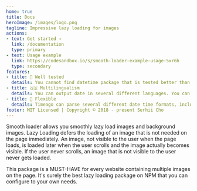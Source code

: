 ```yaml
---
home: true
title: Docs
heroImage: /images/logo.png
tagline: Impressive lazy loading for images
actions:
- text: Get started →
  link: /documentation
  type: primary
- text: Usage example
  link: https://codesandbox.io/s/smooth-loader-example-usage-5xr6h
  type: secondary
features:
- title: 🧪 Well tested
  details: You cannot find datetime package that is tested better than this one. It connected to several code quality analyzers.
- title: 🇬🇧 Multilingualism
  details: You can output date in several different languages. You can easily contribute any language that you want in simple 4 steps.
- title: 💪 Flexible
  details: Timeago can parse several different date time formats, including UNIX timestamp, date string and time package.
footer: MIT Licensed | Copyright © 2018 - present Serhii Cho
---
```


Smooth loader allows you smoothly lazy load images and background images. Lazy Loading defers the loading of an image that is not needed on the page immediately. An image, not visible to the user when the page loads, is loaded later when the user scrolls and the image actually becomes visible. If the user never scrolls, an image that is not visible to the user never gets loaded.

This package is a MUST-HAVE for every website containing multiple images on the page. It's surely the best lazy loading package on NPM that you can configure to your own needs.